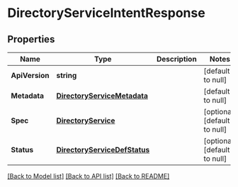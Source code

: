 # DirectoryServiceIntentResponse

## Properties
Name | Type | Description | Notes
------------ | ------------- | ------------- | -------------
**ApiVersion** | **string** |  | [default to null]
**Metadata** | [**DirectoryServiceMetadata**](directory_service_metadata.md) |  | [default to null]
**Spec** | [**DirectoryService**](directory_service.md) |  | [optional] [default to null]
**Status** | [**DirectoryServiceDefStatus**](directory_service_def_status.md) |  | [optional] [default to null]

[[Back to Model list]](../README.md#documentation-for-models) [[Back to API list]](../README.md#documentation-for-api-endpoints) [[Back to README]](../README.md)


